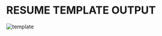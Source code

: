 # RESUME TEMPLATE OUTPUT

![template](https://github.com/arpita2105/Resume-template/assets/136358528/f7c4a065-0bbe-4b3e-9ae4-3aca141eee5d)